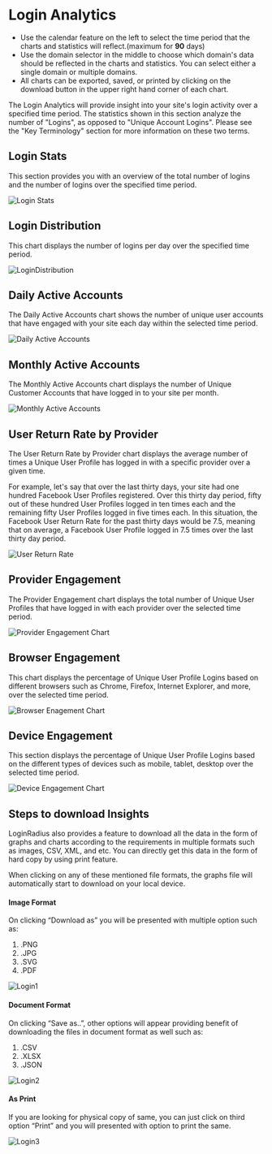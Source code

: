# Login Analytics

- Use the calendar feature on the left to select the time period that the charts and statistics will reflect.(maximum for **90** days)
- Use the domain selector in the middle to choose which domain's data should be reflected in the charts and statistics. You can select either a single domain or multiple domains.
- All charts can be exported, saved, or printed by clicking on the download button in the upper right hand corner of each chart.

The Login Analytics will provide insight into your site's login activity over a specified time period. The statistics shown in this section analyze the number of "Logins", as opposed to "Unique Account Logins". Please see the "Key Terminology" section for more information on these two terms.

## Login Stats

This section provides you with an overview of the total number of logins and the number of logins over the specified time period.

![Login Stats](https://apidocs.lrcontent.com/images/1_2314662f1fdcc077b93.80780348.png "Login Stats")

## Login Distribution

This chart displays the number of logins per day over the specified time period.

![LoginDistribution](https://apidocs.lrcontent.com/images/2_2355462f1fe6ab90fd6.30485244.png "LoginDistribution")

## Daily Active Accounts

The Daily Active Accounts chart shows the number of unique user accounts that have engaged with your site each day within the selected time period.

![Daily Active Accounts](https://apidocs.lrcontent.com/images/Login-Analytics-LoginRadius-User-Dashboard_50873021066e165fea829c6.95927264.png "Daily Active Accounts")

## Monthly Active Accounts

The Monthly Active Accounts chart displays the number of Unique Customer Accounts that have logged in to your site per month.

<!--For clarification on how this works, please see below:

- If I login ten times with Facebook over the course of one month, this will be counted as one Unique Profile Login for that month.

- If I login ten times with Facebook and ten times with LinkedIn over the course of one month, this will be counted as two Unique Profile Logins for that month.

-->

![Monthly Active Accounts](https://apidocs.lrcontent.com/images/4_3101662f1feae7786d0.61856938.png "Monthly Active Accounts")

## User Return Rate by Provider

The User Return Rate by Provider chart displays the average number of times a Unique User Profile has logged in with a specific provider over a given time.

For example, let's say that over the last thirty days, your site had one hundred Facebook User Profiles registered. Over this thirty day period, fifty out of these hundred User Profiles logged in ten times each and the remaining fifty User Profiles logged in five times each. In this situation, the Facebook User Return Rate for the past thirty days would be 7.5, meaning that on average, a Facebook User Profile logged in 7.5 times over the last thirty day period.

![User Return Rate](https://apidocs.lrcontent.com/images/5_831062f1fed15b3a00.80645790.png "User Return Rate")

## Provider Engagement

The Provider Engagement chart displays the total number of Unique User Profiles that have logged in with each provider over the selected time period.

![Provider Engagement Chart](https://apidocs.lrcontent.com/images/6_2756262f1fefacdb610.70946480.png "Provider Engagement Chart")

## Browser Engagement

This chart displays the percentage of Unique User Profile Logins based on different browsers such as Chrome, Firefox, Internet Explorer, and more, over the selected time period.

![Browser Enagement Chart](https://apidocs.lrcontent.com/images/7_1066562f1ff2386c698.68790083.png "Browser Enagement Chart")

## Device Engagement

This section displays the percentage of Unique User Profile Logins based on the different types of devices such as mobile, tablet, desktop over the selected time period.

![Device Engagement Chart](https://apidocs.lrcontent.com/images/8_1024762f1ff4490f5d1.86046569.png "Device Engagement Chart")

## Steps to download Insights

LoginRadius also provides a feature to download all the data in the form of graphs and charts according to the requirements in multiple formats such as images, CSV, XML, and etc.
You can directly get this data in the form of hard copy by using print feature.

When clicking on any of these mentioned file formats, the graphs file will automatically start to download on your local device.

#### Image Format

On clicking “Download as” you will be presented with multiple option such as:

1. .PNG
2. .JPG
3. .SVG
4. .PDF

![Login1](https://apidocs.lrcontent.com/images/Login1_90126347524c9d5127.17428838.png "Login1")

#### Document Format

On clicking “Save as..”, other options will appear providing benefit of downloading the files in document format as well such as:

1. .CSV
2. .XLSX
3. .JSON

![Login2](https://apidocs.lrcontent.com/images/Login2_202096347527b6b0375.68682635.png "Login2")

#### As Print

If you are looking for physical copy of same, you can just click on third option “Print” and you will presented with option to print the same.

![Login3](https://apidocs.lrcontent.com/images/Login3_12385634752ab08f213.92846201.png "Login3")

